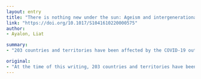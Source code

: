 ```yaml
---
layout: entry
title: "There is nothing new under the sun: Ageism and intergenerational tension in the age of the COVID-19 outbreak"
link: "https://doi.org/10.1017/S1041610220000575"
author:
- Ayalon, Liat

summary:
- "203 countries and territories have been affected by the COVID-19 outbreak (Worldometer, 2020a) Older adults are negatively impacted by this pandemic. Current estimates suggest that age poses a major risk. Hence, there is no doubt age poses major risk for COVId-19 mortality. The prevalence of younger people infected by the virus is higher than that of older adults. Age alone is likely an insufficient criterion for predicting the direct medical impact of the outbreak."

original:
- "At the time of this writing, 203 countries and territories have been affected by the COVID-19 outbreak (Worldometer, 2020a). Older adults, in particular, are negatively impacted by this pandemic (Lipsitch et al., 2020). Current estimates suggest that the COVID- 19 mortality rate stands at 15% for those over the age of 80, but 0 for those under the age of 10 (Worldometer, 2020b). Hence, there is no doubt that age poses a major risk for COVID-19 mortality. At the same time, there are incidental reports of centenarians, who recovered from COVID-19 and of younger adults, who have not (Coffey and Oransky, 2020; Lanese and Writer, 2020). Moreover, the prevalence of younger people infected by the virus is higher than that of older adults (Surveillances, 2020). Hence, age alone is likely an insufficient criterion for predicting the direct medical impact of the outbreak. In this commentary, I argue that the portrayal of all older adults as a homogenous, vulnerable group, rather than the use of a more refined discourse, which stresses the heterogeneity inherited in old age and the potential impact of the pandemic on society"
---
```


